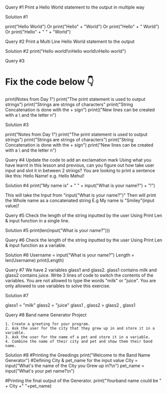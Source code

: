 Query #1
Print a Hello World statement to the output in multiple way

Solution #1

print("Hello World")
    Or
print("Hello" + "World")
    Or
print("Hello" + " World")
    Or 
print("Hello" +  " " + "World")


Query #2
 Print a Multi Line Hello World statement to the output 

 Solution  #2
print("Hello world!\nHello world\nHello world")

Query #3
# Fix the code below 👇 
print(Notes from Day 1") 
 print("The print statement is used to output strings") 
print("Strings are strings of characters" 
priint("String Concatenation is done with the + sign") 
print(("New lines can be created with a \ and the letter n") 
 
Solution #3

print("Notes from Day 1") 
print("The print statement is used to output strings") 
print("Strings are strings of characters") 
print("String Concatenation is done with the + sign") 
print("New lines can be created with a \ and the letter n") 
 

Query #4
Update the code to add an exclamation mark Using what you have learnt in this lesson and previous, can you figure out how take user input and slot it in between 2 strings?
 You are looking to print a sentence like this:
 Hello Name!
 e.g. Hello Mehul!

Solution #4
print("My name is" + " " + input("What is your name?") + "!")

This will take the Input from  "input("What is your name?")"
Then will print the Whole name as a concatenated string 
    E.g My name is "Smiley"(input value)!
    
Query #5
Check the length of the string inputted by the user 
Using Print Len & input function in a single line.

Solution #5
print(len(input("What is your name?")))

Query #6
Check the length of the string inputted by the user 
Using Print Len & input function as a variable.

Solution #6
Username = input("What is your name?")
Length = len(Username)
print(Length)

Query #7
We have 2 variables glass1 and glass2. glass1 contains milk and glass2 contains juice. Write 3 lines of code to switch the contents of the variables. You are not allowed to type the words "milk" or "juice". You are only allowed to use variables to solve this exercise.

Solution #7

glass1 = "milk"
glass2 = "juice"
glass1 , glass2 = glass2 , glass1

Query #8
Band name Generator Project

    1. Create a greeting for your program.
    2. Ask the user for the city that they grew up in and store it in a variable.
    3. Ask the user for the name of a pet and store it in a variable.
    4. Combine the name of their city and pet and show them their band name.

Solution #8
#Printing the Greedings 
print("Welcome to the Band Name Generator")
#Defining City & pet_name for the input value 
City = input("What's the name of the City you Grew up in?\n")
pet_name = input("What's your pet name?\n")

#Printing the final output of the Generator. 
print("Yourband name could be " + City +" "+pet_name)



